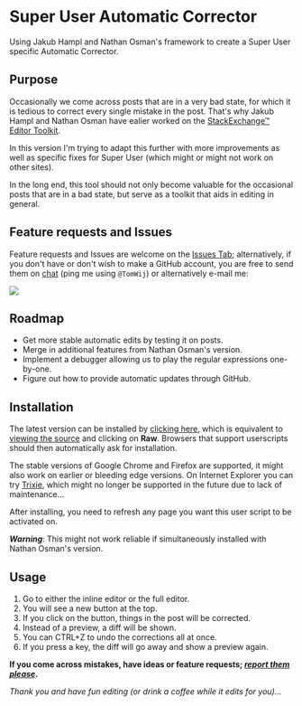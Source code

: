 # Super User Automatic Corrector

Using Jakub Hampl and Nathan Osman's framework to create a Super User specific Automatic Corrector.

## Purpose

Occasionally we come across posts that are in a very bad state, for which it is tedious to correct every single mistake in the post. That's why Jakub Hampl and Nathan Osman have ealier worked on the [StackExchange™ Editor Toolkit](http://stackapps.com/questions/2209/se-editor-toolkit).

In this version I'm trying to adapt this further with more improvements as well as specific fixes for Super User (which might or might not work on other sites).

In the long end, this tool should not only become valuable for the occasional posts that are in a bad state, but serve as a toolkit that aids in editing in general.

## Feature requests and Issues

Feature requests and Issues are welcome on the [Issues Tab](https://github.com/TomWij/SuperUser-AutomaticCorrector/issues); alternatively, if you don't have or don't wish to make a GitHub account, you are free to send them on [chat](http://chat.stackexchange.com/rooms/118/root-access) (ping me using `@TomWij`) or alternatively e-mail me:

![](http://i.stack.imgur.com/ip9UF.png)

## Roadmap

- Get more stable automatic edits by testing it on posts.
- Merge in additional features from Nathan Osman's version.
- Implement a debugger allowing us to play the regular expressions one-by-one.
- Figure out how to provide automatic updates through GitHub.

## Installation

The latest version can be installed by [clicking here](https://github.com/TomWij/SuperUser-AutomaticCorrector/raw/master/SUAC.user.js), which is equivalent to [viewing the source](https://github.com/TomWij/SuperUser-AutomaticCorrector/blob/master/SUAC.user.js) and clicking on **Raw**. Browsers that support userscripts should then automatically ask for installation.

The stable versions of Google Chrome and Firefox are supported, it might also work on earlier or bleeding edge versions. On Internet Explorer you can try [Trixie](http://www.bhelpuri.net/Trixie/), which might no longer be supported in the future due to lack of maintenance...

After installing, you need to refresh any page you want this user script to be activated on.

***Warning***: This might not work reliable if simultaneously installed with Nathan Osman's version.

## Usage

1. Go to either the inline editor or the full editor.
2. You will see a new button at the top.
3. If you click on the button, things in the post will be corrected.
4. Instead of a preview, a diff will be shown.
5. You can CTRL+Z to undo the corrections all at once.
6. If you press a key, the diff will go away and show a preview again.

**If you come across mistakes, have ideas or feature requests; [*report them please*](https://github.com/TomWij/SuperUser-AutomaticCorrector/issues).**

*Thank you and have fun editing (or drink a coffee while it edits for you)...*